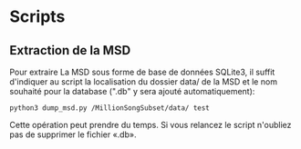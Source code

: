 Scripts
=======

Extraction de la MSD
--------------------

Pour extraire La MSD sous forme de base de données SQLite3, il suffit d'indiquer
au script la localisation du dossier data/ de la MSD et le nom souhaité pour la
database (".db" y sera ajouté automatiquement):

    python3 dump_msd.py /MillionSongSubset/data/ test

Cette opération peut prendre du temps. Si vous relancez le script n'oubliez pas
de supprimer le fichier «.db».
